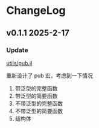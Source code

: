 # ChangeLog

## v0.1.1 2025-2-17

### Update

[utils/pub.jl](./src/utils/pub.jl)

重新设计了 pub 宏，考虑到一下情况

1. 带泛型的完整函数
2. 带泛型的简要函数
3. 不带泛型的完整函数
4. 不带泛型的简要函数
5. 结构体
